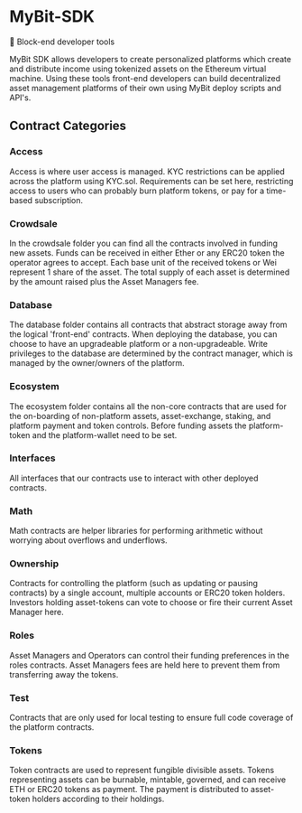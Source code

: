 # MyBit-SDK

:wrench: Block-end developer tools

MyBit SDK allows developers to create personalized platforms which create and distribute income using tokenized assets on the Ethereum virtual machine. Using these tools front-end developers can build decentralized asset management platforms of their own using MyBit deploy scripts and API's.


## Contract Categories

### Access
Access is where user access is managed. KYC restrictions can be applied across the platform using KYC.sol. Requirements can be set here, restricting access to users who can probably burn platform tokens, or pay for a time-based subscription.  

### Crowdsale
In the crowdsale folder you can find all the contracts involved in funding new assets. Funds can be received in either Ether or any ERC20 token the operator agrees to accept. Each base unit of the received tokens or Wei represent 1 share of the asset. The total supply of each asset is determined by the amount raised plus the Asset Managers fee.

### Database
The database folder contains all contracts that abstract storage away from the logical 'front-end' contracts. When deploying the database, you can choose to have an upgradeable platform or a non-upgradeable. Write privileges to the database are determined by the contract manager, which is managed by the owner/owners of the platform.

### Ecosystem
The ecosystem folder contains all the non-core contracts that are used for the on-boarding of non-platform assets, asset-exchange, staking, and platform payment and token controls. Before funding assets the platform-token and the platform-wallet need to be set.  

### Interfaces
All interfaces that our contracts use to interact with other deployed contracts.

### Math
Math contracts are helper libraries for performing arithmetic without worrying about overflows and underflows.

### Ownership
Contracts for controlling the platform (such as updating or pausing contracts) by a single account, multiple accounts or ERC20 token holders. Investors holding asset-tokens can vote to choose or fire their current Asset Manager here.

### Roles
Asset Managers and Operators can control their funding preferences in the roles contracts. Asset Managers fees are held here to prevent them from transferring away the tokens.

### Test
Contracts that are only used for local testing to ensure full code coverage of the platform contracts.

### Tokens
Token contracts are used to represent fungible divisible assets. Tokens representing assets can be burnable, mintable, governed, and can receive ETH or ERC20 tokens as payment. The payment is distributed to asset-token holders according to their holdings.
